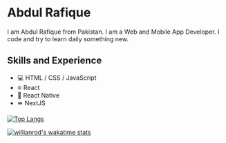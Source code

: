 # Abdul Rafique
I am Abdul Rafique from Pakistan. I am a Web and Mobile App Developer. I code and try to learn daily something new.

## Skills and Experience

* 💻 HTML / CSS / JavaScript
* 🔯 React
* 📱 React Native
* ⏩ NextJS

[![Top Langs](https://github-readme-stats.vercel.app/api/top-langs/?username=abdul-rafique&layout=compact)](https://github.com/anuraghazra/github-readme-stats)

[![willianrod's wakatime stats](https://github-readme-stats.vercel.app/api/wakatime?username=abdul_rafique)](https://github.com/anuraghazra/github-readme-stats)
